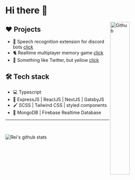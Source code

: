 # Hi there 👋

<img width="35%" align="right" alt="Github" src="https://user-images.githubusercontent.com/48678280/88862734-4903af80-d201-11ea-968b-9c939d88a37c.gif" />

## ❤ Projects

- 🎤 Speech recognition extension for discord bots [click](https://github.com/Rei-x/discord-speech-recognition)
- 🐈 Realtime multiplayer memory game [click](https://github.com/Rei-x/memory-game)
- 🔆 Something like Twitter, but yellow [click](https://github.com/Rei-x/yellow-blog)

## 🛠 Tech stack

- 💻 Typescript
- 📶 ExpressJS | ReactJS | NextJS | GatsbyJS
- 🖌 SCSS | Tailwind CSS | styled components
- 🚪 MongoDB | Firebase Realtime Database

<hr>
<br>

![Rei's github stats](https://readme-stats-rei-x.vercel.app/api?username=rei-x&&show_icons=true&title_color=ffffff&icon_color=48cbe8&text_color=daf7dc&bg_color=151515)
